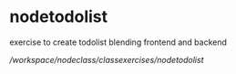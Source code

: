 # nodetodolist

exercise to create todolist blending frontend and backend

*/workspace/nodeclass/classexercises/nodetodolist*
